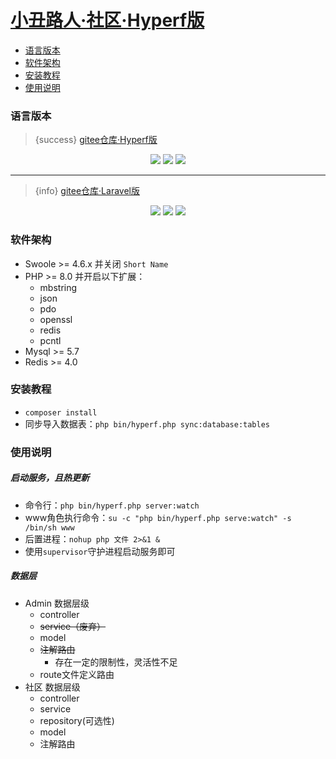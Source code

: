 # [小丑路人·社区·Hyperf版](https://bbs.cnpscy.com)

- [语言版本](#section-语言版本)
- [软件架构](#section-软件架构)
- [安装教程](#section-安装教程)
- [使用说明](#section-使用说明)

<a name="section-语言版本"></a>
### 语言版本

> {success} [gitee仓库·Hyperf版](https://gitee.com/clown-passerby-community/hyperf-community)

<p align="center">
    <img src="https://gitee.com/clown-passerby-community/hyperf-community/badge/star.svg?theme=dark" />
    <img src="https://gitee.com/clown-passerby-community/hyperf-community/badge/fork.svg?theme=dark" />
    <img src="https://svg.hamm.cn/badge.svg?key=License&value=Apache-2.0&color=da4a00" />
</p>

---

> {info} [gitee仓库·Laravel版](https://gitee.com/clown-passerby-community/community)

<p align="center">
    <img src="https://gitee.com/clown-passerby-community/community/badge/star.svg?theme=dark" />
    <img src="https://gitee.com/clown-passerby-community/community/badge/fork.svg?theme=dark" />
    <img src="https://svg.hamm.cn/badge.svg?key=License&value=Apache-2.0&color=da4a00" />
</p>

<a name="section-软件架构"></a>
### 软件架构
- Swoole >= 4.6.x 并关闭 `Short Name`
- PHP >= 8.0 并开启以下扩展：
  - mbstring
  - json
  - pdo
  - openssl
  - redis
  - pcntl
- Mysql >= 5.7
- Redis >= 4.0

<a name="section-安装教程"></a>
### 安装教程
* `composer install`
* 同步导入数据表：`php bin/hyperf.php sync:database:tables`

<a name="section-使用说明"></a>
### 使用说明

##### 启动服务，且热更新
* 命令行：`php bin/hyperf.php server:watch`
* www角色执行命令：`su -c "php bin/hyperf.php serve:watch" -s /bin/sh www`
* 后置进程：`nohup php 文件 2>&1 &`
* 使用`supervisor`守护进程启动服务即可

##### 数据层
- Admin 数据层级
  - controller
  - ~~service（废弃）~~
  - model
  - ~~注解路由~~
    - 存在一定的限制性，灵活性不足
  - route文件定义路由
- 社区 数据层级
  - controller
  - service
  - repository(可选性)
  - model
  - 注解路由
